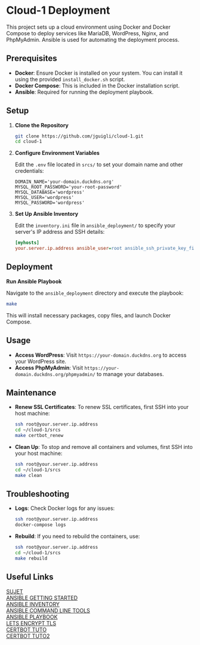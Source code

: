 # Cloud-1 Deployment

This project sets up a cloud environment using Docker and Docker Compose to deploy services like MariaDB, WordPress, Nginx, and PhpMyAdmin. Ansible is used for automating the deployment process.

## Prerequisites

- **Docker**: Ensure Docker is installed on your system. You can install it using the provided `install_docker.sh` script.
- **Docker Compose**: This is included in the Docker installation script.
- **Ansible**: Required for running the deployment playbook.

## Setup

1. **Clone the Repository**

   ```bash
   git clone https://github.com/jguigli/cloud-1.git
   cd cloud-1
   ```

2. **Configure Environment Variables**

   Edit the `.env` file located in `srcs/` to set your domain name and other credentials:

   ```plaintext
   DOMAIN_NAME='your-domain.duckdns.org'
   MYSQL_ROOT_PASSWORD='your-root-password'
   MYSQL_DATABASE='wordpress'
   MYSQL_USER='wordpress'
   MYSQL_PASSWORD='wordpress'
   ```

3. **Set Up Ansible Inventory**

   Edit the `inventory.ini` file in `ansible_deployment/` to specify your server's IP address and SSH details:

   ```ini
   [myhosts]
   your.server.ip.address ansible_user=root ansible_ssh_private_key_file=~/.ssh/id_rsa
   ```

## Deployment

**Run Ansible Playbook**

   Navigate to the `ansible_deployment` directory and execute the playbook:

   ```bash
   make
   ```

   This will install necessary packages, copy files, and launch Docker Compose.


## Usage

- **Access WordPress**: Visit `https://your-domain.duckdns.org` to access your WordPress site.
- **Access PhpMyAdmin**: Visit `https://your-domain.duckdns.org/phpmyadmin/` to manage your databases.

## Maintenance

- **Renew SSL Certificates**: To renew SSL certificates, first SSH into your host machine:

  ```bash
  ssh root@your.server.ip.address
  cd ~/cloud-1/srcs
  make certbot_renew
  ```

- **Clean Up**: To stop and remove all containers and volumes, first SSH into your host machine:

  ```bash
  ssh root@your.server.ip.address
  cd ~/cloud-1/srcs
  make clean
  ```

## Troubleshooting

- **Logs**: Check Docker logs for any issues:

  ```bash
  ssh root@your.server.ip.address
  docker-compose logs
  ```

- **Rebuild**: If you need to rebuild the containers, use:

  ```bash
  ssh root@your.server.ip.address
  cd ~/cloud-1/srcs
  make rebuild
  ```

## Useful Links

[SUJET](https://cdn.intra.42.fr/pdf/pdf/84883/en.subject.pdf)  
[ANSIBLE GETTING STARTED](https://docs.ansible.com/ansible/latest/getting_started/index.html)  
[ANSIBLE INVENTORY](https://docs.ansible.com/ansible/latest/inventory_guide/index.html)  
[ANSIBLE COMMAND LINE TOOLS](https://docs.ansible.com/ansible/latest/command_guide/index.html)  
[ANSIBLE PLAYBOOK](https://docs.ansible.com/ansible/latest/playbook_guide/index.html)  
[LETS ENCRYPT TLS](https://letsencrypt.org/fr/)  
[CERTBOT TUTO](https://howto.wared.fr/ubuntu-certificats-ssl-tls-certbot/)  
[CERTBOT TUTO2](https://mindsers.blog/en/post/https-using-nginx-certbot-docker/) 
